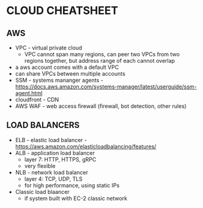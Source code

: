 # CLOUD CHEATSHEET

## AWS
- VPC - virtual private cloud
    - VPC cannot span many regions, can peer two VPCs from two regions together, but address range of each cannot overlap
- a aws account comes with a default VPC
- can share VPCs between multiple accounts
- SSM - systems mananger agents - https://docs.aws.amazon.com/systems-manager/latest/userguide/ssm-agent.html
- cloudfront - CDN
- AWS WAF - web access firewall (firewall, bot detection, other rules)

## LOAD BALANCERS
- ELB - elastic load balancer - https://aws.amazon.com/elasticloadbalancing/features/
- ALB - application load balancer
    - layer 7: HTTP, HTTPS, gRPC
    - very flexible
- NLB - network load balancer
    - layer 4: TCP, UDP, TLS
    - for high performance, using static IPs
- Classic load blaancer
    - if system built with EC-2 classic network
